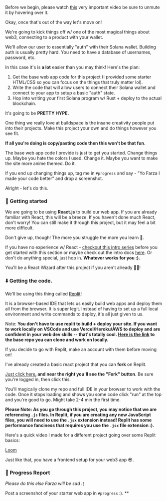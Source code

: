 Before we begin, please watch [this](https://giphy.com/clips/hamlet-jJjb9AUHOiP3nJJMdy) very important video be sure to unmute it by hovering over it.

Okay, once that's out of the way let's move on!

We're going to kick things off w/ one of the most magical things about web3, connecting to a product with your wallet.

We'll allow our user to essentially "auth" with their Solana wallet. Building auth is usually pretty hard. You need to have a database of usernames, password, etc.

In this case it's is **a lot** easier than you may think! Here's the plan:

1. Get the base web app code for this project (I provided some starter HTML/CSS so you can focus on the things that truly matter lol).
2. Write the code that will allow users to connect their Solana wallet and connect to your app to setup a basic "auth" state.
3. Hop into writing your first Solana program w/ Rust + deploy to the actual blockchain.

It's going to be **PRETTY HYPE.** 

One thing we really love at buildspace is the insane creativity people put into their projects. Make this project your own and do things however you see fit.

**If all you're doing is copy/pasting code then this won't be that fun.**

The base web app code I provide is just to get you started. Change things up. Maybe you hate the colors I used. Change it. Maybe you want to make the site more anime themed. Do it.

If you end up changing things up, tag me in `#progress` and say -  "Yo Farza I made your code better" and drop a screenshot.

Alright - let's do this.

### 🏁 **Getting started**

We are going to be using **React.js** to build our web app. If you are already familiar with React, this will be a breeze. If you haven't done much React, don't worry! You can still make it through this project, but it may feel a bit more difficult.

Don't give up, though! The more you struggle the more you learn 🧠.

If you have no experience w/ React - [checkout this intro series](https://scrimba.com/learn/learnreact) before you get started with this section or maybe check out the intro docs [here](https://reactjs.org/docs/getting-started.html). Or don't do anything special, just hop in. **Whatever works for you :).**

You'll be a React Wizard after this project if you aren't already 🧙‍♂!

### ⬇️ Getting the code.

We'll be using this thing called [Replit](https://replit.com/~)!

It is a browser-based IDE that lets us easily build web apps and deploy them all from the browser. It is super legit. Instead of having to set up a full local environment and write commands to deploy, it's all just given to us.

Note: **You don't have to use replit to build + deploy your site. If you want to work locally on VSCode and use Vercel/Heroku/AWS to deploy and are confident in your web dev skills -- that's totally cool. [Here is the link](https://github.com/buildspace/gif-portal-starter) to the base repo you can clone and work on locally.**

If you decide to go with Replit, make an account with them before moving on!

I've already created a basic react project that you can **fork** on Replit.

[Just click here](https://replit.com/@adilanchian/gif-portal-starter-project?v=1)**, and near the right you'll see the "Fork" button.** Be sure you're logged in, then click this.

You'll magically clone my repo and full IDE in your browser to work with the code. Once it stops loading and shows you some code click "run" at the top and you're good to go. Might take 2-4 min the first time.

**Please Note: As you go through this project, you may notice that we are referencing `.js` files. In Replit, if you are creating any new JavaScript files, you will need to use the `.jsx` extension instead! Replit has some performance fanciness that requires you use the `.jsx` file extension :).**

Here's a quick video I made for a different project going over some Replit basics:

[Loom](https://www.loom.com/share/babd8d81b83b4af2a196d6ea656e379a)

Just like that, you have a frontend setup for your web3 app 😎.

### 🚨 Progress Report

*Please do this else Farza will be sad :(*

Post a screenshot of your starter web app in `#progress` :).
**
